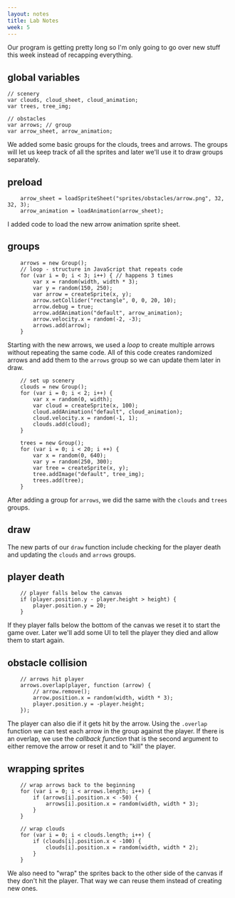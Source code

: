 ```yaml
---
layout: notes
title: Lab Notes
week: 5
---
```


Our program is getting pretty long so I'm only going to go over new stuff this week instead of recapping everything.

## global variables

```
// scenery
var clouds, cloud_sheet, cloud_animation;
var trees, tree_img;

// obstacles
var arrows; // group
var arrow_sheet, arrow_animation;
```

We added some basic groups for the clouds, trees and arrows.  The groups will let us keep track of all the sprites and later we'll use it to draw groups separately.

## preload

```
	arrow_sheet = loadSpriteSheet("sprites/obstacles/arrow.png", 32, 32, 3);
    arrow_animation = loadAnimation(arrow_sheet);
```

I added code to load the new arrow animation sprite sheet.


## groups

```
	arrows = new Group();
    // loop - structure in JavaScript that repeats code
    for (var i = 0; i < 3; i++) { // happens 3 times
        var x = random(width, width * 3);
        var y = random(150, 250);
        var arrow = createSprite(x, y);
        arrow.setCollider("rectangle", 0, 0, 20, 10);
        arrow.debug = true;
        arrow.addAnimation("default", arrow_animation);
        arrow.velocity.x = random(-2, -3);
        arrows.add(arrow);
    }
```

Starting with the new arrows, we used a *loop* to create multiple arrows without repeating the same code.  All of this code creates randomized arrows and add them to the `arrows` group so we can update them later in draw.


```
	// set up scenery
    clouds = new Group();
    for (var i = 0; i < 2; i++) {
        var x = random(0, width);
        var cloud = createSprite(x, 100);
        cloud.addAnimation("default", cloud_animation);
        cloud.velocity.x = random(-1, 1);
        clouds.add(cloud);
    }

    trees = new Group();
    for (var i = 0; i < 20; i ++) {
        var x = random(0, 640);
        var y = random(250, 300);
        var tree = createSprite(x, y);
        tree.addImage("default", tree_img);
        trees.add(tree);
    }
```

After adding a group for `arrows`, we did the same with the `clouds` and `trees` groups.

## draw

The new parts of our `draw` function include checking for the player death and updating the `clouds` and `arrows` groups.

## player death

```
	// player falls below the canvas
    if (player.position.y - player.height > height) {
        player.position.y = 20;
    }
```

If they player falls below the bottom of the canvas we reset it to start the game over.  Later we'll add some UI to tell the player they died and allow them to start again.


## obstacle collision

```
	// arrows hit player
    arrows.overlap(player, function (arrow) {
        // arrow.remove();
        arrow.position.x = random(width, width * 3);
        player.position.y = -player.height;
    });
```

The player can also die if it gets hit by the arrow.  Using the `.overlap` function we can test each arrow in the group against the player.  If there is an overlap, we use the *callback function* that is the second argument to either remove the arrow or reset it and to "kill" the player.


## wrapping sprites

```
	// wrap arrows back to the beginning 
    for (var i = 0; i < arrows.length; i++) {
        if (arrows[i].position.x < -50) {
            arrows[i].position.x = random(width, width * 3);
        }
    }
    
    // wrap clouds
    for (var i = 0; i < clouds.length; i++) {
        if (clouds[i].position.x < -100) {
            clouds[i].position.x = random(width, width * 2);
        }
    }
```

We also need to "wrap" the sprites back to the other side of the canvas if they don't hit the player.  That way we can reuse them instead of creating new ones.



